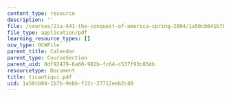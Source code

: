 ```yaml
---
content_type: resource
description: ''
file: /courses/21a-441-the-conquest-of-america-spring-2004/1a50cb041b7b9ebbf22c27712eeb2c40_ticantiqui.pdf
file_type: application/pdf
learning_resource_types: []
ocw_type: OCWFile
parent_title: Calendar
parent_type: CourseSection
parent_uid: 0df92479-6a60-982b-fc64-c537f93c85db
resourcetype: Document
title: ticantiqui.pdf
uid: 1a50cb04-1b7b-9ebb-f22c-27712eeb2c40
---
```

